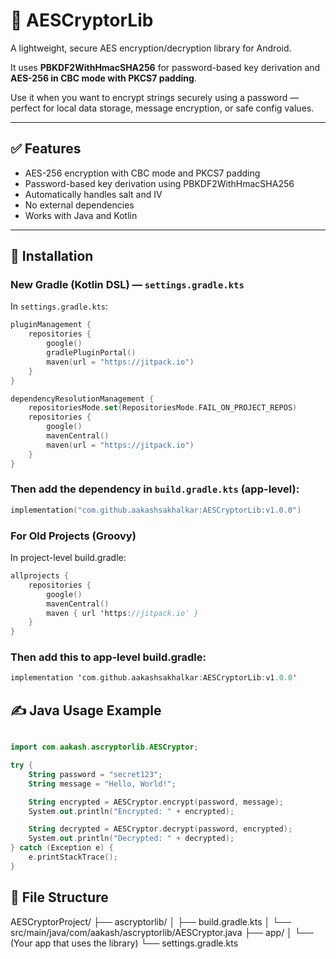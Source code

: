 # 🔐 AESCryptorLib

A lightweight, secure AES encryption/decryption library for Android.

It uses **PBKDF2WithHmacSHA256** for password-based key derivation and **AES-256 in CBC mode with PKCS7 padding**.

Use it when you want to encrypt strings securely using a password — perfect for local data storage, message encryption, or safe config values.

---

## ✅ Features

- AES-256 encryption with CBC mode and PKCS7 padding  
- Password-based key derivation using PBKDF2WithHmacSHA256  
- Automatically handles salt and IV  
- No external dependencies  
- Works with Java and Kotlin  

---

## 🔧 Installation

### New Gradle (Kotlin DSL) — `settings.gradle.kts`

In `settings.gradle.kts`:

```kotlin
pluginManagement {
    repositories {
        google()
        gradlePluginPortal()
        maven(url = "https://jitpack.io")
    }
}

dependencyResolutionManagement {
    repositoriesMode.set(RepositoriesMode.FAIL_ON_PROJECT_REPOS)
    repositories {
        google()
        mavenCentral()
        maven(url = "https://jitpack.io")
    }
}
```
### Then add the dependency in `build.gradle.kts` (app-level):

```kotlin
implementation("com.github.aakashsakhalkar:AESCryptorLib:v1.0.0")
```
### For Old Projects (Groovy)
In project-level build.gradle:
```kotlin
allprojects {
    repositories {
        google()
        mavenCentral()
        maven { url 'https://jitpack.io' }
    }
}
```
### Then add this to app-level build.gradle:
```kotlin
implementation 'com.github.aakashsakhalkar:AESCryptorLib:v1.0.0'
```

## ✍️ Java Usage Example
```kotlin

import com.aakash.ascryptorlib.AESCryptor;

try {
    String password = "secret123";
    String message = "Hello, World!";

    String encrypted = AESCryptor.encrypt(password, message);
    System.out.println("Encrypted: " + encrypted);

    String decrypted = AESCryptor.decrypt(password, encrypted);
    System.out.println("Decrypted: " + decrypted);
} catch (Exception e) {
    e.printStackTrace();
}
```
## 📁 File Structure
AESCryptorProject/
├── ascryptorlib/
│   ├── build.gradle.kts
│   └── src/main/java/com/aakash/ascryptorlib/AESCryptor.java
├── app/
│   └── (Your app that uses the library)
└── settings.gradle.kts

